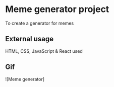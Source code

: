 <h1> Meme generator project </h1>

To create a generator for memes

<h2> External usage </h2>

HTML, CSS, JavaScript & React used

<h2> Gif </h2>

![Meme generator]
